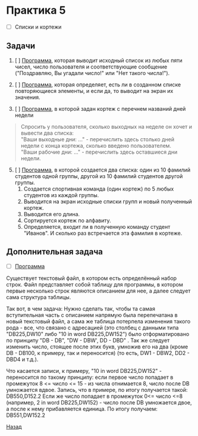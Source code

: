 # Практика 5
- [ ] Списки и кортежи

## Задачи
1. [ ] [Программа](task1.py), которая выводит исходный список из любых пяти чисел, число пользователя и соответствующие сообщение ("Поздравляю, Вы угадали число!" или "Нет такого числа!").

2. [ ] [Программа](task2.py), которая определяет, есть ли в созданном списке повторяющиеся элементы, и если да, то выводит на экран их значения.

3. [ ] [Программа](task3.py), в которой задан кортеж с перечнем названий дней недели

> Спросить у пользователя, сколько выходных на неделе он хочет и вывести два списка:<BR>
"Ваши выходные дни: ..." - перечислить здесь столько дней недели с конца кортежа, сколько введено пользователем.<BR>
"Ваши рабочие дни: ..." - перечислить здесь оставшиеся дни недели.

5. [ ] [Программа](task4.py), в которой создается два списка: один из 10 фамилий студентов одной группы, другой из 10 фамилий студентов другой группы.
   1. Создается спортивная команда (один кортеж) по 5 любых студентов из каждой группы.
   2. Выводится на экран исходные списки групп и новый полученный кортеж.
   3. Выводится его длина.
   4. Сортируется кортеж по алфавиту.
   5. Определяется, входит ли в полученную команду студент "Иванов". И сколько раз встречается эта фамилия в кортеже.

## Дополнительная задача

- [ ] [Программа](additional_task/export.py)

Существует текстовый файл, в котором есть определённый набор строк. Файл представляет собой таблицу для программы, в котором первые несколько строк являются описанием для нее, а далее следует сама структура таблицы.

Так вот, в чем задача:
Нужно сделать так, чтобы та самая вступительная часть с описанием напрямую была перепечатана в новый текстовый файл, а сама же таблица потерпела изменения такого рода - все, что связано с адресацией (это столбец с данными типа "DB225,DW10" либо "10 in word DB225,DW152") было отформатировано по принципу "DB - DB", "DW - DBW', DD - DBD" . Так же следует изменить число, стоящее после этих букв, умножив его на два (кроме DB - DB100, к примеру, так и переносится) (то есть, DW1 - DBW2, DD2 - DBD4 и т.д.).

Что касается записи, к примеру, "10 in word DB225,DW152" - переносится по такому принципу: если первое число попадает в промежуток 8 <= число <= 15 - из числа отнимается 8, число после DB умножается вдвое. Запись, что в примере, по итогу получается такой:
DB550,D152.2
Если же число попадает в промежуток 0<= число <=8 (например, 2 in word DB225,DW152) - число после DB умножается двое, а после к нему прибавляется единица. По итогу получаем:
DB551,DW152.2



[Назад](https://github.com/Far4Ru/python_labs_2023)